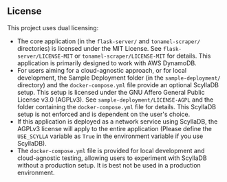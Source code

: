 ## License

This project uses dual licensing:

* The core application (in the `flask-server/` and `tonamel-scraper/` directories) is licensed under the MIT License. See `flask-server/LICENSE-MIT` or `tonamel-scraper/LICENSE-MIT` for details. This application is primarily designed to work with AWS DynamoDB.
* For users aiming for a cloud-agnostic approach, or for local development, the Sample Deployment folder (in the `sample-deployment/` directory) and the `docker-compose.yml` file provide an optional ScyllaDB setup. This setup is licensed under the GNU Affero General Public License v3.0 (AGPLv3). See `sample-deployment/LICENSE-AGPL` and the folder containing the `docker-compose.yml` file for details. This ScyllaDB setup is not enforced and is dependent on the user's choice.
* If this application is deployed as a network service using ScyllaDB, the AGPLv3 license will apply to the entire application (Please define the `USE_SCYLLA` variable as `True` in the environment variable if you use ScyllaDB).
* The `docker-compose.yml` file is provided for local development and cloud-agnostic testing, allowing users to experiment with ScyllaDB without a production setup. It is best not be used in a production environment.